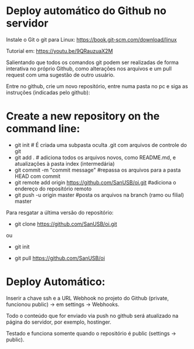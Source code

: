 # Deploy automático do Github no servidor
Instale o Git o git para Linux: https://book.git-scm.com/download/linux

Tutorial em: https://youtu.be/9QRauzuaX2M

Salientando que todos os comandos git podem ser realizadas de forma interativa no próprio Github, como alterações nos arquivos e um pull request com uma sugestão de outro usuário.


Entre no github, crie um novo repositório, entre numa pasta no pc e siga as instruções (indicadas pelo github):

# Create a new repository on the command line:
- git init  		      # É criada uma subpasta oculta .git com arquivos de controle do git
- git add . 		      # adiciona todos os arquivos novos, como README.md, e atualizações à pasta index (intermedária)
- git commit -m "commit message"  #repassa os arquivos para a pasta HEAD com commit
- git remote add origin https://github.com/SanUSB/oi.git  #adiciona o endereço do repositório remoto
- git push -u origin master     #posta os arquivos na branch (ramo ou filial) master

Para resgatar a última versão do repositório:

- git clone https://github.com/SanUSB/oi.git <nome da pasta no pc>

 ou 

- git init

- git pull https://github.com/SanUSB/oi

# Deploy Automático:

Inserir a chave ssh e a URL Webhook no projeto do Github (private, funcionou public) -> em settings -> Webhooks.

Todo o conteúdo que for enviado via push no github será atualizado na página do servidor, por exemplo, hostinger.

Testado e funciona somente quando o repositório é public (settings -> public).
